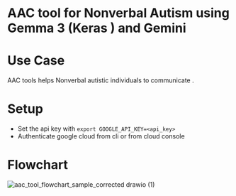 # AAC tool for Nonverbal Autism using Gemma 3 (Keras ) and Gemini 

# Use Case
AAC tools helps Nonverbal autistic individuals to communicate .

# Setup 
- Set the api key with ```export GOOGLE_API_KEY=<api_key>```
- Authenticate google cloud from cli or from cloud console

# Flowchart
![aac_tool_flowchart_sample_corrected drawio (1)](https://github.com/user-attachments/assets/301d15bc-426a-4d0e-affa-81f271c3048e)
